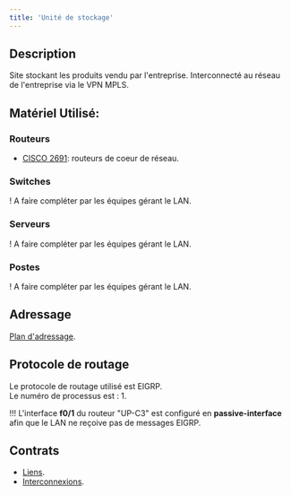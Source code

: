 ```yaml
---
title: 'Unité de stockage'
---
```


## Description

Site stockant les produits vendu par l'entreprise. Interconnecté au réseau de l'entreprise via le VPN MPLS.

## Matériel Utilisé:

### Routeurs

* [CISCO 2691](/materiel/routeurs#cisco-2691): routeurs de coeur de réseau.

### Switches

! A faire compléter par les équipes gérant le LAN.

### Serveurs

! A faire compléter par les équipes gérant le LAN.

### Postes

! A faire compléter par les équipes gérant le LAN.

## Adressage

[Plan d'adressage](/addressage-ip/listes-des-adresses/unite-de-stockage).

## Protocole de routage

Le protocole de routage utilisé est EIGRP.  
Le numéro de processus est : 1.

!!! L'interface **f0/1** du routeur "UP-C3" est configuré en **passive-interface** afin que le LAN ne reçoive pas de messages EIGRP.

## Contrats

* [Liens](/contrats/liens#unite-de-stockage).
* [Interconnexions](/contrats/interconnexions#unite-de-stockage).
